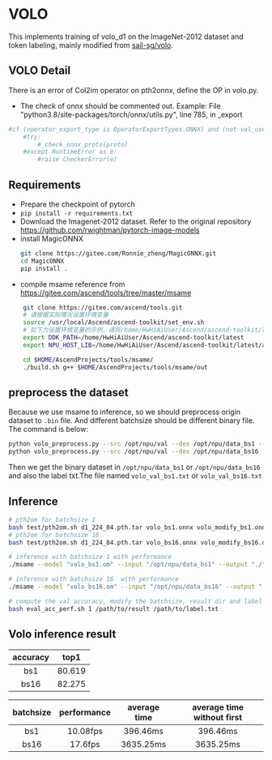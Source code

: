 # VOLO

This implements training of volo_d1 on the ImageNet-2012 dataset and  token labeling, mainly modified from [sail-sg/volo](https://github.com/sail-sg/volo).

## VOLO Detail

There is an error of Col2im operator on pth2onnx, define the OP in volo.py. 
- The check of onnx should be commented out.
Example:
File "python3.8/site-packages/torch/onnx/utils.py", line 785, in _export
```bash
#if (operator_export_type is OperatorExportTypes.ONNX) and (not val_use_external_data_format):
    #try:
        #_check_onnx_proto(proto)
    #except RuntimeError as e:
        #raise CheckerError(e)
```
## Requirements

- Prepare the checkpoint of pytorch
- `pip install -r requirements.txt`
- Download the Imagenet-2012 dataset. Refer to the original repository https://github.com/rwightman/pytorch-image-models
- install MagicONNX
    ```bash
    git clone https://gitee.com/Ronnie_zheng/MagicONNX.git
    cd MagicONNX
    pip install .
    ```
- compile msame
    reference from https://gitee.com/ascend/tools/tree/master/msame
```bash   
    git clone https://gitee.com/ascend/tools.git
    # 请根据实际情况设置环境变量
    source /usr/local/Ascend/ascend-toolkit/set_env.sh
    # 如下为设置环境变量的示例，请将/home/HwHiAiUser/Ascend/ascend-toolkit/latest替换为Ascend 的ACLlib安装包的实际安装路径。
    export DDK_PATH=/home/HwHiAiUser/Ascend/ascend-toolkit/latest
    export NPU_HOST_LIB=/home/HwHiAiUser/Ascend/ascend-toolkit/latest/acllib/lib64/stub

    cd $HOME/AscendProjects/tools/msame/
    ./build.sh g++ $HOME/AscendProjects/tools/msame/out
```

## preprocess the dataset

Because we use msame to inference, so we should preprocess origin dataset to `.bin` file.
And different batchsize should be different binary file. The command is below:

```bash
python volo_preprocess.py --src /opt/npu/val --des /opt/npu/data_bs1 --batchsize 1
python volo_preprocess.py --src /opt/npu/val --des /opt/npu/data_bs16 --batchsize 16
```
Then we get the binary dataset in `/opt/npu/data_bs1` or `/opt/npu/data_bs16` and also the label txt.The file named `volo_val_bs1.txt` or `volo_val_bs16.txt`

## Inference
```bash
# pth2om for batchsize 1
bash test/pth2om.sh d1_224_84.pth.tar volo_bs1.onnx volo_modify_bs1.onnx volo_bs1 1 "input:1,3,224,224"
# pth2om for batchsize 16
bash test/pth2om.sh d1_224_84.pth.tar volo_bs16.onnx volo_modify_bs16.onnx volo_bs16 16 "input:16,3,224,224"

# inference with batchsize 1 with performance
./msame --model "volo_bs1.om" --input "/opt/npu/data_bs1" --output "./" --outfmt TXT

# inference with batchsize 16  with performance
./msame --model "volo_bs16.om" --input "/opt/npu/data_bs16" --output "./" --outfmt TXT

# compute the val accuracy, modify the batchsize, result dir and label dir
bash eval_acc_perf.sh 1 /path/to/result /path/to/label.txt
```

## Volo inference result
| accuracy |    top1    | 
| :------: | :--------: | 
|    bs1   |   80.619   |  
|   bs16   |   82.275   |  

|batchsize| performance | average time  | average time without first  |
| :-----: | :---------: | :-----------: | :-------------------------: |
|   bs1   |  10.08fps   |    396.46ms   |            396.46ms         |
|   bs16  |  17.6fps    |   3635.25ms   |           3635.25ms         |


